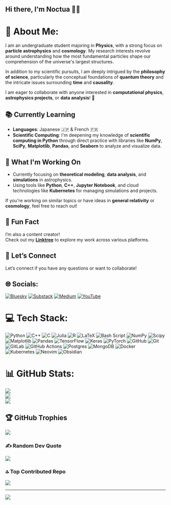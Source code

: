 ## Hi there, I'm Noctua 👋🦇

# 💫 About Me:
I am an undergraduate student majoring in **Physics**, with a strong focus on **particle astrophysics** and **cosmology**. My research interests revolve around understanding how the most fundamental particles shape our comprehension of the universe's largest structures.

In addition to my scientific pursuits, I am deeply intrigued by the **philosophy of science**, particularly the conceptual foundations of **quantum theory** and the intricate issues surrounding **time** and **causality**.

I am eager to collaborate with anyone interested in **computational physics**, **astrophysics projects**, or **data analysis**! 🌌

## 📚 Currently Learning
- **Languages**: Japanese 🇯🇵 & French 🇫🇷  
- **Scientific Computing**: I'm deepening my knowledge of **scientific computing in Python** through direct practice with libraries like **NumPy**, **SciPy**, **Matplotlib**, **Pandas**, and **Seaborn** to analyze and visualize data.

## 🔬 What I'm Working On
- Currently focusing on **theoretical modeling**, **data analysis**, and **simulations** in astrophysics.  
- Using tools like **Python**, **C++**, **Jupyter Notebook**, and cloud technologies like **Kubernetes** for managing simulations and projects.  

If you're working on similar topics or have ideas in **general relativity** or **cosmology**, feel free to reach out!

## 🎥 Fun Fact
I’m also a content creator!  
Check out my **[Linktree](https://linktr.ee/noctuaquanta)** to explore my work across various platforms.

## 🤝 Let’s Connect
Let’s connect if you have any questions or want to collaborate!

## 🌐 Socials:
[![Bluesky](https://img.shields.io/badge/bluesky-0285FF?style=for-the-badge&logo=bluesky&logoColor=%23FFFFFF)](https://bsky.app/profile/noctuaquanta.bsky.social) [![Substack](https://img.shields.io/badge/Substack-%23006f5c.svg?style=for-the-badge&logo=substack&logoColor=FF6719)](https://substack.com/@noctuaquanta) [![Medium](https://img.shields.io/badge/Medium-12100E?style=for-the-badge&logo=medium&logoColor=white)](https://medium.com/@noctuaquanta) [![YouTube](https://img.shields.io/badge/YouTube-%23FF0000.svg?style=for-the-badge&logo=YouTube&logoColor=white)](https://youtube.com/@noctuaquanta?si=PQFCcSFNa2ZsqW6J)

# 💻 Tech Stack:
![Python](https://img.shields.io/badge/python-3670A0?style=for-the-badge&logo=python&logoColor=ffdd54) ![C++](https://img.shields.io/badge/c++-%2300599C.svg?style=for-the-badge&logo=c%2B%2B&logoColor=white) ![C](https://img.shields.io/badge/c-%2300599C.svg?style=for-the-badge&logo=c&logoColor=white) ![Julia](https://img.shields.io/badge/-Julia-9558B2?style=for-the-badge&logo=julia&logoColor=white) ![R](https://img.shields.io/badge/r-%23276DC3.svg?style=for-the-badge&logo=r&logoColor=white) ![LaTeX](https://img.shields.io/badge/latex-%23008080.svg?style=for-the-badge&logo=latex&logoColor=white) ![Bash Script](https://img.shields.io/badge/bash_script-%23121011.svg?style=for-the-badge&logo=gnu-bash&logoColor=white) ![NumPy](https://img.shields.io/badge/numpy-%23013243.svg?style=for-the-badge&logo=numpy&logoColor=white) ![Scipy](https://img.shields.io/badge/SciPy-%230C55A5.svg?style=for-the-badge&logo=scipy&logoColor=%white) ![Matplotlib](https://img.shields.io/badge/Matplotlib-%23ffffff.svg?style=for-the-badge&logo=Matplotlib&logoColor=black) ![Pandas](https://img.shields.io/badge/pandas-%23150458.svg?style=for-the-badge&logo=pandas&logoColor=white) ![TensorFlow](https://img.shields.io/badge/TensorFlow-%23FF6F00.svg?style=for-the-badge&logo=TensorFlow&logoColor=white) ![Keras](https://img.shields.io/badge/Keras-%23D00000.svg?style=for-the-badge&logo=Keras&logoColor=white) ![PyTorch](https://img.shields.io/badge/PyTorch-%23EE4C2C.svg?style=for-the-badge&logo=PyTorch&logoColor=white) ![GitHub](https://img.shields.io/badge/github-%23121011.svg?style=for-the-badge&logo=github&logoColor=white) ![Git](https://img.shields.io/badge/git-%23F05033.svg?style=for-the-badge&logo=git&logoColor=white) ![GitLab](https://img.shields.io/badge/gitlab-%23181717.svg?style=for-the-badge&logo=gitlab&logoColor=white) ![GitHub Actions](https://img.shields.io/badge/github%20actions-%232671E5.svg?style=for-the-badge&logo=githubactions&logoColor=white) ![Postgres](https://img.shields.io/badge/postgres-%23316192.svg?style=for-the-badge&logo=postgresql&logoColor=white) ![MongoDB](https://img.shields.io/badge/MongoDB-%234ea94b.svg?style=for-the-badge&logo=mongodb&logoColor=white) ![Docker](https://img.shields.io/badge/docker-%230db7ed.svg?style=for-the-badge&logo=docker&logoColor=white) ![Kubernetes](https://img.shields.io/badge/kubernetes-%23326ce5.svg?style=for-the-badge&logo=kubernetes&logoColor=white) ![Neovim](https://img.shields.io/badge/NeoVim-%2357A143.svg?&style=for-the-badge&logo=neovim&logoColor=white) ![Obsidian](https://img.shields.io/badge/Obsidian-%23483699.svg?style=for-the-badge&logo=obsidian&logoColor=white)
# 📊 GitHub Stats:
![](https://github-readme-stats.vercel.app/api?username=noctuaquanta&theme=dark&hide_border=false&include_all_commits=true&count_private=true)<br/>
![](https://nirzak-streak-stats.vercel.app/?user=noctuaquanta&theme=dark&hide_border=false)<br/>
![](https://github-readme-stats.vercel.app/api/top-langs/?username=noctuaquanta&theme=dark&hide_border=false&include_all_commits=true&count_private=true&layout=compact)

## 🏆 GitHub Trophies
![](https://github-profile-trophy.vercel.app/?username=noctuaquanta&theme=nord&no-frame=false&no-bg=true&margin-w=4)

### ✍️ Random Dev Quote
![](https://quotes-github-readme.vercel.app/api?type=horizontal&theme=dark)

### 🔝 Top Contributed Repo
![](https://github-contributor-stats.vercel.app/api?username=noctuaquanta&limit=5&theme=dark&combine_all_yearly_contributions=true)

---
[![](https://visitcount.itsvg.in/api?id=noctuaquanta&icon=0&color=1)](https://visitcount.itsvg.in)

<!-- Proudly created with GPRM ( https://gprm.itsvg.in ) -->
